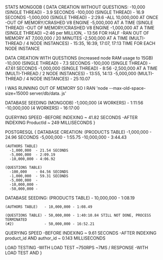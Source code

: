 STATS
MONGODB {
  DATA CREATION WITHOUT QUESTIONS:
    -10,000 (SINGLE THREAD) - 3.9 SECONDS
    -100,000 (SINGLE THREAD) - 16.9 SECONDS
    -1,000,000 (SINGLE THREAD) - 2:29.6
    -ALL 10,000,000 AT ONCE -OUT OF MEMORY/CRASHED V8 ENGINE
    -5,000,000 AT A TIME (SINGLE THREAD) -OUT OF MEMORY/CRASHED V8 ENGINE
    -1,000,000 AT A TIME (SINGLE THREAD) ~2:46 per MILLION, - 13:56 FOR HALF -RAN OUT OF MEMORY AT 7,000,000 / 20 MINUTES
    -2,500,000 AT A TIME (MULTI-THREAD / 4 NODE INSTANCES) - 15:35, 16:39, 17:07, 17:13 TIME FOR EACH NODE INSTANCE

  DATA CREATION WITH QUESTIONS (increased node RAM usage to 15GB)
    -10,000 (SINGLE THREAD) - 7.3 SECONDS
    -100,000 (SINGLE THREAD) - 47.61 SECONDS
    -1,000,000 (SINGLE THREAD) - 8:56
    -2,500,000 AT A TIME (MULTI-THREAD / 2 NODE INSTANCES) - 13:55, 14:13
    -5,000,000 (MULTI-THREAD / 4 NODE INSTANCES) - 25:10.07

  I WAS RUNNING OUT OF MEMORY SO I RAN 'node --max-old-space-size=15000 server/db/data.
  js'

  DATABASE SEEDING (MONGODB)
    -1,000,000 (4 WORKERS) - 1:11:56
    -10,000,000 (4 WORKERS) - 16:17:00

  QUERYING SPEED
    -BEFORE INDEXING ~ 41.82 SECONDS
    -AFTER INDEXING ProductId ~ 249 MILLISECONDS
}

POSTGRESQL {
  DATABASE CREATION:
    (PRODUCTS TABLE)
      -1,000,000  - 24.96 SECONDS
      -5,000,000  - 1:55.75
      -10,000,000 - 3:44.43

    (AUTHORS TABLE)
      -1,000,000  - 21.54 SECONDS
      -5,000,000  - 2:09.19
      -10,000,000 - 4:06.92

    (QUESTIONS TABLE)
      -100,000    - 04.56 SECONDS
      -1,000,000  - 59.31 SECONDS
      -5,000,000  -
      -10,000,000 -
      -50,000,000 -


  DATABASE SEEDING:
    (PRODUCTS TABLE)  - 10,000,000 - 1:08.19

    (AUTHORS TABLE)   - 10,000,000 - 1:08.49

    (QUESTIONS TABLE) - 50,000,000 - 1:40:10.84 STILL NOT DONE, PROCESS TERMINATED
    (#2)              - 50,000,000 - 16:52.21

  QUERYING SPEED
    -BEFORE INDEXING ~ 9.61 SECONDS
    -AFTER INDEXING product_id AND author_id ~ 0.143 MILLISECONDS

  LOAD TESTING
    -WITH LOAD TEST ~750RPS ~7MS / RESPONSE
    -WITH LOAD TEST AND
}